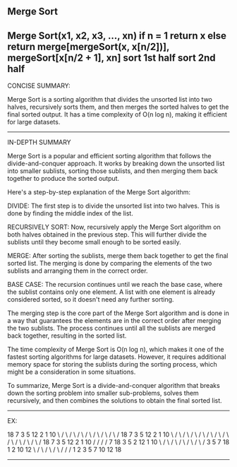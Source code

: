 ## Merge Sort

Merge Sort(x1, x2, x3, ..., xn)
    if n = 1 
        return x
    else 
        return merge[mergeSort(x, x[n/2])], mergeSort[x[n/2 + 1], xn]
                        sort 1st half           sort 2nd half
--------------------------------------------------------------------------------

CONCISE SUMMARY:

Merge Sort is a sorting algorithm that divides the unsorted list into two halves, recursively sorts them, and then merges the sorted halves to get the final sorted output. It has a time complexity of O(n log n), making it efficient for large datasets.

-------------------------------------------------------------------------------

IN-DEPTH SUMMARY

Merge Sort is a popular and efficient sorting algorithm that follows the divide-and-conquer approach. It works by breaking down the unsorted list into smaller sublists, sorting those sublists, and then merging them back together to produce the sorted output.

Here's a step-by-step explanation of the Merge Sort algorithm:

DIVIDE: The first step is to divide the unsorted list into two halves. This is done by finding the middle index of the list.

RECURSIVELY SORT: Now, recursively apply the Merge Sort algorithm on both halves obtained in the previous step. This will further divide the sublists until they become small enough to be sorted easily.

MERGE: After sorting the sublists, merge them back together to get the final sorted list. The merging is done by comparing the elements of the two sublists and arranging them in the correct order.

BASE CASE: The recursion continues until we reach the base case, where the sublist contains only one element. A list with one element is already considered sorted, so it doesn't need any further sorting.

The merging step is the core part of the Merge Sort algorithm and is done in a way that guarantees the elements are in the correct order after merging the two sublists. The process continues until all the sublists are merged back together, resulting in the sorted list.

The time complexity of Merge Sort is O(n log n), which makes it one of the fastest sorting algorithms for large datasets. However, it requires additional memory space for storing the sublists during the sorting process, which might be a consideration in some situations.

To summarize, Merge Sort is a divide-and-conquer algorithm that breaks down the sorting problem into smaller sub-problems, solves them recursively, and then combines the solutions to obtain the final sorted list.

-------------------------------------------------------------------------------
EX:

18      7         3         5    12      2         1          10
\                          /      \                           /
 \                        /        \                         /
  \                      /          \                       /
   \                    /            \                     /
    18      7  3       5             12        2    1     10
     \     /    \     /                \       /    \     /
      \   /      \   /                  \     /      \   /
       \ /        \ /                    \   /        \ /
      18 7        3 5                    12  2       1  10
       \/          \/                      \/         \/
      7 18        3 5                     2 12        1 10
        \         /                         \          /
         \       /                           \        /
          \     /                             \      /
          3 5 7 18                            1 2 10 12
           \    /                              \    /
            \  /                                \  /
             \/                                  \/
              1     2    3   5   7   10    12    18

-------------------------------------------------------------------------------
